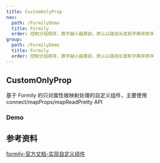 ```yaml
---
title: CustomOnlyProp
nav:
  path: /FormilyDemo
  title: Formily
  order: 控制分组顺序，数字越小越靠前，默认以路径长度和字典序排序
group:
  path: /FormilyDemo
  title: Formily
  order: 控制分组顺序，数字越小越靠前，默认以路径长度和字典序排序
---
```


## CustomOnlyProp

基于 Formily 的只对属性做映射处理的自定义组件，主要使用 connect/mapProps/mapReadPretty API

### Demo

<code src="./CustomOnlyProp.tsx" title='自定义组件-属性映射' desc='schema中有一个自定义的属性withCount，input本身没有该属性，需要通过mapProps做映射处理'></code>

## 参考资料

[formily-官方文档-实现自定义组件](https://formilyjs.org/zh-CN/guide/advanced/custom)
